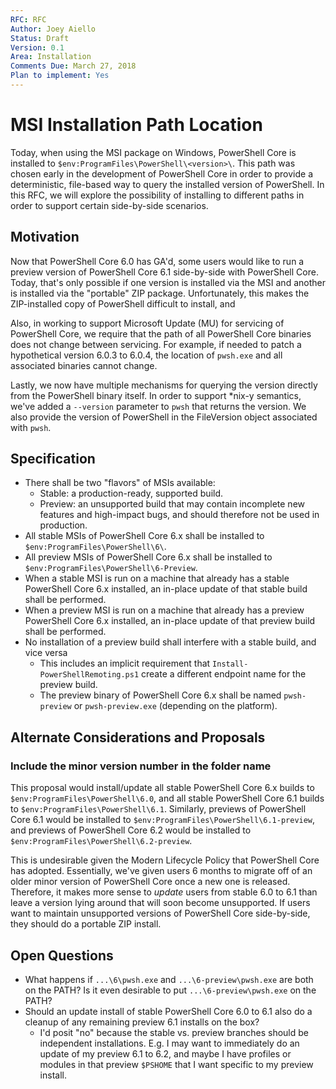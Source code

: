 ```yaml
---
RFC: RFC
Author: Joey Aiello
Status: Draft
Version: 0.1
Area: Installation
Comments Due: March 27, 2018
Plan to implement: Yes
---
```


# MSI Installation Path Location

Today, when using the MSI package on Windows,
PowerShell Core is installed to `$env:ProgramFiles\PowerShell\<version>\`.
This path was chosen early in the development of PowerShell Core in order to provide a deterministic,
file-based way to query the installed version of PowerShell.
In this RFC, we will explore the possibility of installing to different paths in order to support certain side-by-side scenarios.

## Motivation

Now that PowerShell Core 6.0 has GA'd, some users would like to run a preview version of PowerShell Core 6.1 side-by-side with PowerShell Core.
Today, that's only possible if one version is installed via the MSI and another is installed via the "portable" ZIP package.
Unfortunately, this makes the ZIP-installed copy of PowerShell difficult to install, and

Also, in working to support Microsoft Update (MU) for servicing of PowerShell Core,
we require that the path of all PowerShell Core binaries does not change between servicing.
For example, if needed to patch a hypothetical version 6.0.3 to 6.0.4, the location of `pwsh.exe` and all associated binaries cannot change.

Lastly, we now have multiple mechanisms for querying the version directly from the PowerShell binary itself.
In order to support *nix-y semantics, we've added a `--version` parameter to `pwsh` that returns the version.
We also provide the version of PowerShell in the FileVersion object associated with `pwsh`.

## Specification

* There shall be two "flavors" of MSIs available:
    * Stable: a production-ready, supported build.
    * Preview: an unsupported build that may contain incomplete new features and high-impact bugs,
      and should therefore not be used in production.
* All stable MSIs of PowerShell Core 6.x shall be installed to `$env:ProgramFiles\PowerShell\6\`.
* All preview MSIs of PowerShell Core 6.x shall be installed to `$env:ProgramFiles\PowerShell\6-Preview`.
* When a stable MSI is run on a machine that already has a stable PowerShell Core 6.x installed,
  an in-place update of that stable build shall be performed.
* When a preview MSI is run on a machine that already has a preview PowerShell Core 6.x installed,
  an in-place update of that preview build shall be performed.
* No installation of a preview build shall interfere with a stable build, and vice versa
    * This includes an implicit requirement that `Install-PowerShellRemoting.ps1` create a different endpoint name for the preview build.
    * The preview binary of PowerShell Core 6.x shall be named `pwsh-preview` or `pwsh-preview.exe` (depending on the platform).

## Alternate Considerations and Proposals

### Include the minor version number in the folder name

This proposal would install/update all stable PowerShell Core 6.x builds to `$env:ProgramFiles\PowerShell\6.0`,
and all stable PowerShell Core 6.1 builds to `$env:ProgramFiles\PowerShell\6.1`.
Similarly, previews of PowerShell Core 6.1 would be installed to `$env:ProgramFiles\PowerShell\6.1-preview`,
and previews of PowerShell Core 6.2 would be installed to `$env:ProgramFiles\PowerShell\6.2-preview`.

This is undesirable given the Modern Lifecycle Policy that PowerShell Core has adopted.
Essentially, we've given users 6 months to migrate off of an older minor version of PowerShell Core once a new one is released.
Therefore, it makes more sense to *update* users from stable 6.0 to 6.1 than leave a version lying around that will soon become unsupported.
If users want to maintain unsupported versions of PowerShell Core side-by-side,
they should do a portable ZIP install.

## Open Questions

* What happens if `...\6\pwsh.exe` and `...\6-preview\pwsh.exe` are both on the PATH?
  Is it even desirable to put `...\6-preview\pwsh.exe` on the PATH?
* Should an update install of stable PowerShell Core 6.0 to 6.1 also do a cleanup of any remaining preview 6.1 installs on the box?
    * I'd posit "no" because the stable vs. preview branches should be independent installations.
      E.g. I may want to immediately do an update of my preview 6.1 to 6.2,
      and maybe I have profiles or modules in that preview `$PSHOME` that I want specific to my preview install.
